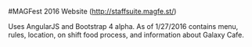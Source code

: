 #MAGFest 2016 Website
(http://staffsuite.magfe.st/)

Uses AngularJS and Bootstrap 4 alpha.
As of 1/27/2016 contains menu, rules, location, on shift food process, and information about Galaxy Cafe.

